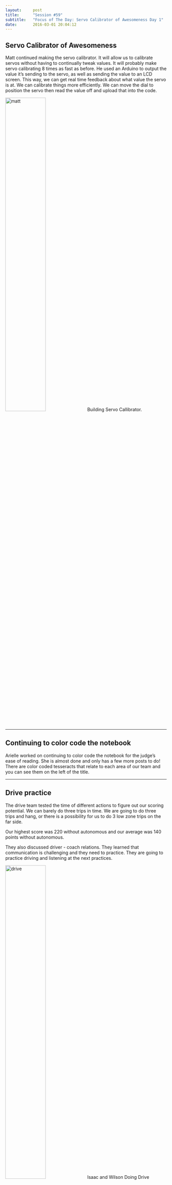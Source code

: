 ```yaml
---
layout:     post
title:      "Session #59"
subtitle:   "Focus of The Day: Servo Calibrator of Awesomeness Day 1"
date:       2016-03-01 20:04:12
---
```


<h2>Servo Calibrator of Awesomeness</h2>

<p>Matt continued making the servo calibrator. It will allow us to calibrate servos without having to continually tweak values. It will probably make servo calibrating 8 times as fast as before. He used an Arduino to output the value it’s sending to the servo, as well as sending the value to an LCD screen. This way, we can get real time feedback about what value the servo is at. We can calibrate things more efficiently. We can move the dial to position the servo then read the value off and upload that into the code.</p>

<img src="{{ site.baseurl }}/img/post59-1.jpg" alt="matt" width="50%">
<span style="text-align: left;" class="caption text-muted">Building Servo Callibrator.</span>

<hr>

<h2>Continuing to color code the notebook</h2>

<p>Arielle worked on continuing to color code the notebook for the judge’s ease of reading. She is almost done and only has a few more posts to do! There are color coded tesseracts that relate to each area of our team and you can see them on the left of the title.</p>

<hr>

<h2>Drive practice</h2>

<p>The drive team tested the time of different actions to figure out our scoring potential. We can barely do three trips in time. We are going to do three trips and hang, or there is a possibility for us to do 3 low zone trips on the far side. </p>

<p>Our highest score was 220 without autonomous and our average was 140 points without autonomous.</p>

<p>They also discussed driver - coach relations. They learned that communication is challenging and they need to practice. They are going to practice driving and listening at the next practices.</p>

<img src="{{ site.baseurl }}/img/post59-2.jpg" alt="drive" width="50%">
<span style="text-align: left;" class="caption text-muted">Isaac and Wilson Doing Drive Practice.</span>

<hr>

<h2>Making new t-shirts</h2>

<p>Shanti made three t-shirt designs for a new t-shirt at Super Regionals. It needs to have our logo, the Tesseract, as well as possibly our name and our number. All of her designs are on t-shirts and she didn’t realize we had a logo, so they have a different tesseract. </p>

<p>Arielle and Willy figured out what they could do on polos. They found that an embroidered polo is very expensive and they can’t do a lot of designing on it, but Wilson is adamant it be embroidered. Arielle is going to check her polo from work to see what it is as a possible alternative. Shanti will probably continue working on her t-shirt designs, but with the proper logo.</p>

<hr>

<h2>Gear Box</h2>

<p>Samin worked on the gear box. He didn’t think it was worth working on right now because the gear box right now is not stripping. There are other, more important things.</p>

<hr>

<h2>Block guards removed</h2>

<p>Peter designed guards for the front treads. They are little aluminum pieces to keep blocks from getting in our treads. After putting it on, they realized that it hit, bent, scratched, and scraped the ramp. It got in the robot’s way. This was taken off immediately. They might try another idea later.</p>

<img src="{{ site.baseurl }}/img/post59-3.jpg" alt="samin" width="50%">
<span style="text-align: left;" class="caption text-muted">Samin Working On The Chassis.</span>

<hr>

<h2>Moving the button press</h2>

<p>Samin moved the button press mechanism to another position. This saves time. He moved it from the front to the back of the robot. We no longer have to turn the entire robot around every time we want to press the button.</p>